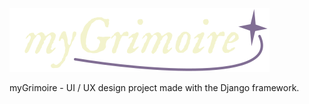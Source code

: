 ![alt text](https://github.com/ivanovskiii/mygrimoire/blob/main/myGrimoire/static/myGrimoire/images/logo_light.svg)

myGrimoire - UI / UX design project made with the Django framework.
